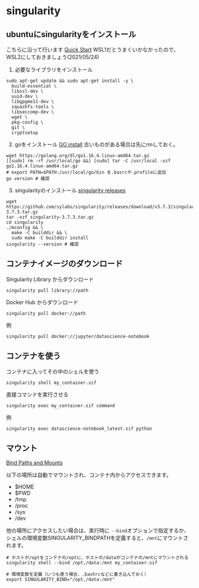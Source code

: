 # singularity


## ubuntuにsingularityをインストール
こちらに沿って行います
[Quick Start](https://sylabs.io/guides/3.4/user-guide/quick_start.html)
WSL1だとうまくいかなかったので、WSL2にしておきましょう(2021/05/24)


1. 必要なライブラリをインストール
```
sudo apt-get update && sudo apt-get install -y \
  build-essential \
  libssl-dev \
  uuid-dev \
  libgpgme11-dev \
  squashfs-tools \
  libseccomp-dev \
  wget \
  pkg-config \
  git \
  cryptsetup
```

2. goをインストール
[GO install](https://golang.org/doc/install)
古いものがある場合は先にrmしておく。
```
wget https://golang.org/dl/go1.16.4.linux-amd64.tar.gz
[[sudo] rm -rf /usr/local/go &&] [sudo] tar -C /usr/local -xzf go1.16.4.linux-amd64.tar.gz
# export PATH=$PATH:/usr/local/go/bin を.basrcや.profileに追加
go version # 確認
```

3. singularityのインストール
[singularity releases](https://github.com/sylabs/singularity/releases)
```
wget https://github.com/sylabs/singularity/releases/download/v3.7.3/singularity-3.7.3.tar.gz
tar -xzf singularity-3.7.3.tar.gz
cd singularity
./mconfig && \
  make -C builddir && \
  sudo make -C builddir install
singularity --version # 確認
```

## コンテナイメージのダウンロード

Singularity Library からダウンロード
```
singularity pull library://path
```

Docker Hub からダウンロード
```
singularity pull docker://path
```
例
```
singularity pull docker://jupyter/datascience-notebook
```

## コンテナを使う

コンテナに入ってその中のシェルを使う
```
singularity shell my_container.sif
```
直接コマンドを実行させる
```
singularity exec my_container.sif command
```
例
```
singularity exec datascience-notebook_latest.sif python
```
## マウント

[Bind Paths and Mounts](https://sylabs.io/guides/3.0/user-guide/bind_paths_and_mounts.html)

以下の場所は自動でマウントされ、コンテナ内からアクセスできます。
- $HOME
- $PWD
- /tmp
- /proc
- /sys
- /dev

他の場所にアクセスしたい場合は、実行時に `--bind`オプションで指定するか、シェルの環境変数SINGULARITY_BINDPATHを定義すると、`/mnt`にマウントされます。
```
# ホストが/optをコンテナの/optに、ホストの/dataがコンテナの/mntにマウントされる
singularity shell --bind /opt,/data:/mnt my_container.sif
```
```
# 環境変数を定義（いつも使う場合、.bashrcなどに書き込んでおく）
export SINGULARITY_BIND="/opt,/data:/mnt"
```
